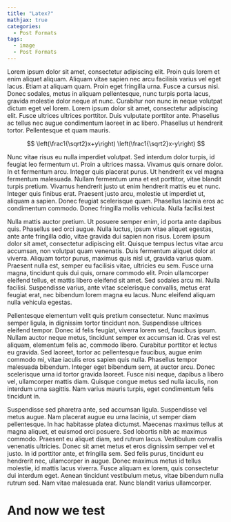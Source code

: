 ```yaml
---
title: "Latex?"
mathjax: true
categories:
  - Post Formats
tags:
  - image
  - Post Formats
---
```


Lorem ipsum dolor sit amet, consectetur adipiscing elit. Proin quis lorem et enim aliquet aliquam. Aliquam vitae sapien nec arcu facilisis varius vel eget lacus. Etiam at aliquam quam. Proin eget fringilla urna. Fusce a cursus nisi. Donec sodales, metus in aliquam pellentesque, nunc turpis porta lacus, gravida molestie dolor neque at nunc. Curabitur non nunc in neque volutpat dictum eget vel lorem. Lorem ipsum dolor sit amet, consectetur adipiscing elit. Fusce ultrices ultrices porttitor. Duis vulputate porttitor ante. Phasellus ac tellus nec augue condimentum laoreet in ac libero. Phasellus ut hendrerit tortor. Pellentesque et quam mauris.

$$ \left(\frac1{\sqrt2}x+y\right) \left(\frac1{\sqrt2}x-y\right)  $$

Nunc vitae risus eu nulla imperdiet volutpat. Sed interdum dolor turpis, id feugiat leo fermentum ut. Proin a ultrices massa. Vivamus quis ornare dolor. In et fermentum arcu. Integer quis placerat purus. Ut hendrerit ex vel magna fermentum malesuada. Nullam fermentum urna et est porttitor, vitae blandit turpis pretium. Vivamus hendrerit justo ut enim hendrerit mattis eu et nunc. Integer quis finibus erat. Praesent justo arcu, molestie ut imperdiet ut, aliquam a sapien. Donec feugiat scelerisque quam. Phasellus lacinia eros ac condimentum commodo. Donec fringilla mollis vehicula. Nulla facilisi.test

<div id='graph'></div>

Nulla mattis auctor pretium. Ut posuere semper enim, id porta ante dapibus quis. Phasellus sed orci augue. Nulla luctus, ipsum vitae aliquet egestas, ante ante fringilla odio, vitae gravida dui sapien non risus. Lorem ipsum dolor sit amet, consectetur adipiscing elit. Quisque tempus lectus vitae arcu accumsan, non volutpat quam venenatis. Duis fermentum aliquet dolor at viverra. Aliquam tortor purus, maximus quis nisl ut, gravida varius quam. Praesent nulla est, semper eu facilisis vitae, ultricies eu sem. Fusce urna magna, tincidunt quis dui quis, ornare commodo elit. Proin ullamcorper eleifend tellus, et mattis libero eleifend sit amet. Sed sodales arcu mi. Nulla facilisi. Suspendisse varius, ante vitae scelerisque convallis, metus erat feugiat erat, nec bibendum lorem magna eu lacus. Nunc eleifend aliquam nulla vehicula egestas.

Pellentesque elementum velit quis pretium consectetur. Nunc maximus semper ligula, in dignissim tortor tincidunt non. Suspendisse ultrices eleifend tempor. Donec id felis feugiat, viverra lorem sed, faucibus ipsum. Nullam auctor neque metus, tincidunt semper ex accumsan id. Cras vel est aliquam, elementum felis ac, commodo libero. Curabitur porttitor et lectus eu gravida. Sed laoreet, tortor ac pellentesque faucibus, augue enim commodo mi, vitae iaculis eros sapien quis nulla. Phasellus tempor malesuada bibendum. Integer eget bibendum sem, at auctor arcu. Donec scelerisque urna id tortor gravida laoreet. Fusce nisi neque, dapibus a libero vel, ullamcorper mattis diam. Quisque congue metus sed nulla iaculis, non interdum urna sagittis. Nam varius mauris turpis, eget condimentum felis tincidunt in.

Suspendisse sed pharetra ante, sed accumsan ligula. Suspendisse vel metus augue. Nam placerat augue eu urna lacinia, ut semper diam pellentesque. In hac habitasse platea dictumst. Maecenas maximus tellus at magna aliquet, et euismod orci posuere. Sed lobortis nibh ac maximus commodo. Praesent eu aliquet diam, sed rutrum lacus. Vestibulum convallis venenatis ultricies. Donec sit amet metus et eros dignissim semper vel et justo. In id porttitor ante, et fringilla sem. Sed felis purus, tincidunt eu hendrerit nec, ullamcorper in augue. Donec maximus metus id tellus molestie, id mattis lacus viverra. Fusce aliquam ex lorem, quis consectetur dui interdum eget. Aenean tincidunt vestibulum metus, vitae bibendum nulla rutrum sed. Nam vitae malesuada erat. Nunc blandit varius ullamcorper.

# And now we test

<div id="box"></div>

<script src="https://cdn.plot.ly/plotly-latest.min.js"></script>
<script>

var n = 100;
var x = [], y = [], z = [];
var dt = 0.025;

for (i = 0; i < n; i++) {
  x[i] = Math.random() * 2 - 1;
  y[i] = Math.random() * 2 - 1;
  z[i] = 30 + Math.random() * 10;
}

Plotly.plot('graph', [{
  x: x,
  y: z,
  mode: 'markers',
  marker: { color: y }
}], {
  xaxis: {range: [-40, 40]},
  yaxis: {range: [0, 50]}
})

function compute () {
  var s = 10, b = 8/3, r = 28;
  var dx, dy, dz;
  var xh, yh, zh;
  for (var i = 0; i < n; i++) {
    dx = s * (y[i] - x[i]);
    dy = x[i] * (r - z[i]) - y[i];
    dz = x[i] * y[i] - b * z[i];

    xh = x[i] + dx * dt * 0.5;
    yh = y[i] + dy * dt * 0.5;
    zh = z[i] + dz * dt * 0.5;

    dx = s * (yh - xh);
    dy = xh * (r - zh) - yh;
    dz = xh * yh - b * zh;

    x[i] += dx * dt;
    y[i] += dy * dt;
    z[i] += dz * dt;
  }
}

function update () {
  compute();

  Plotly.animate('graph', {
    data: [{x: x, y: z}]
  }, {
    transition: {
      duration: 0,
    },
    frame: {
      duration: 0,
      redraw: false,
    }
  });

  requestAnimationFrame(update);
}

requestAnimationFrame(update);

</script>

<style>
#box {
    width:700px;
    height:500px;
    margin: 0 4em 1em 0;
    float: left;
}
  .JXGtext {
    background-color:transparent;
    font-family: Arial, Helvetica, Geneva;
    font-size:11px;
    padding:0px;
    margin:0px;
  }
</style>
<script src="https://jsxgraph.uni-bayreuth.de/distrib/jsxgraphcore.js"></script>
<script>
JXG.Options.axis.ticks.majorHeight = 40; // removes larger grid
JXG.Options.axis.ticks.drawLabels = false;
JXG.Options.axis.ticks.insertTicks = false;
JXG.Options.axis.lastArrow = false;
var b = JXG.JSXGraph.initBoard('box', {boundingbox: [-0.2, 1.1, 1.1, -0.2], axis: true,showNavigation:false,showCopyright:false});

    u = b.createElement('slider', [
        [0.0, -0.05],
        [1.0, -0.05],
        [0, 0, 1]
    ], {
        name: '&epsilon;',
        strokeColor: 'black',
        fillColor: 'black'
    });
    ut = b.createElement('text', [0.5, -0.1, "Tax"], {
        fixed: true
    });




//The value of s is"+s.Value().toFixed(2)

//var checkbox = b.create('checkbox', [0.25, 0.5, 'Change Y'], {});

    var chk = b.create('text', [0.01,-0.1,
            '<input type="checkbox" id="showU" onchange="toggleUpper()" unchecked/>  Welfare benefit<br/>'
                               ],{strokeColor:'#1f78b4'});

    var upperVisible = true;
    var toggleUpper = function() {
            upperVisible = !upperVisible;
        if (upperVisible==true) {
            h.setProperty({fillOpacity:0.5});
            h.setProperty({strokeColor:false});
        }
        else
        {
            h.setProperty({fillOpacity:1});
            h.setProperty({strokeColor:true});
        }
        };

var q=2
var col1='silver'
var col2='grey'
var polygonColor='#1f78b4'
var helperColor=false//'#888888'//false
var helperLabel=false
var slideFactor=1.5
var taxRevCol='#ff7f00'
var prodSurCol='#6a3d9a'
var conSurCol='#b2df8a'
var welfOpac=0.5




var p1 = b.create('point',[0,1],{size:1,strokeColor:col1,fillColor:col1,withLabel:false});
var p2 = b.create('point',[1,0],{size:1,strokeColor:col1,fillColor:col1,withLabel:false});
var p3 = b.create('point',[1,1],{size:1,strokeColor:col1,fillColor:col1,withLabel:false});
var p4 = b.create('point',[0,0.3],{size:1,strokeColor:col1,fillColor:col1,withLabel:false});
var q1 = b.create('point',[0.6,0.3],{size:5,fillColor:'red', name:'Demand', labelColor:col2,face:'+',label:{strokeColor:'red'}});
var q2 = b.create('point',[0.6,0.6],{size:5,fillColor:'blue',strokeColor:'blue', name:'Supply',face:'+',label:{strokeColor:'blue'}});

var p4TS = b.create('point',[function(){ return (p4.X());},function(){ return (p4.Y()*(1+slideFactor*u.Value()));}],{size:0,strokeColor:col1,fillColor:col1,withLabel:false});
var p3TS = b.create('point',[function(){ return (p3.X());},function(){ return (p3.Y()*(1+slideFactor*u.Value()));}],{size:0,strokeColor:col1,fillColor:col1,withLabel:false});
var q2TS = b.create('point',[function(){ return (q2.X());},function(){ return (q2.Y()*(1+slideFactor*u.Value()));}],{size:0,strokeColor:col1,fillColor:col1,withLabel:false});


var Demand = b.create('curve', JXG.Math.Numerics.bezier([p1,q1,q1,p2]),{strokecolor:'red', strokeWidth:3});
var Supply = b.create('curve', JXG.Math.Numerics.bezier([p3,q2,q2,p4]),{strokecolor:'blue', strokeWidth:3});
var SupplyTS = b.create('curve', JXG.Math.Numerics.bezier([p3TS,q2TS,q2TS,p4TS]),{strokecolor:'blue', strokeWidth:2, dash:2});


var SD = b.create('intersection', [Supply, Demand, 0],{size:3,strokeColor:false,fillColor:helperColor,withLabel:helperLabel,name:'SD'});
var SD0 = b.create('point',[function(){ return (SD.X());},0],{name:'Q_{no tax}',size:3,withLabel:false});
var SDY = b.create('point',[0,function(){ return (SD.Y());}],{size:3,strokeColor:false,fillColor:helperColor,withLabel:helperLabel,name:'SDY'});
var SD0S=b.create('segment',[SD,SDY],{strokeColor:helperColor,dash:2})

var SDTS = b.create('intersection', [SupplyTS, Demand, 0],{size:3,strokeColor:false,fillColor:helperColor,withLabel:helperLabel,name:'SDTS'});
var SDTS0=b.create('point',[function(){ return (SDTS.X());},0],{size:3,strokeColor:false,fillColor:helperColor,withLabel:true,name:'q_{produced}'});
var QstarLine=b.create('segment',[SDTS,SDTS0],{strokeColor:helperColor,dash:2})
var pProd=b.create('intersection',[QstarLine,Supply],{size:3,strokeColor:false,fillColor:helperColor,withLabel:helperLabel,name:'pProd'});
var pProd0=b.create('point',[0,function(){ return (pProd.Y());}],{size:3,strokeColor:false,fillColor:helperColor,withLabel:helperLabel,name:'pProd0'});
var pProdS=b.create('segment',[pProd,pProd0],{strokeColor:helperColor,dash:2})

var XYZ=b.create('intersection',[SD0S,QstarLine],{size:3,strokeColor:false,fillColor:helperColor,withLabel:helperLabel,name:'XYZ'});

var Pstar=b.create('point',[0,function(){ return (SDTS.Y());}],{size:3,strokeColor:false,fillColor:helperColor,withLabel:true,name:'P_{consumer}'});
var PstarLine=b.create('segment',[Pstar,SDTS],{strokeColor:helperColor,dash:2})

var helpLine=b.create('line',[SD,SD0],{strokeColor:helperColor,dash:2})
var SDTSh = b.create('intersection', [SupplyTS, helpLine, 0],{size:3,strokeColor:false,fillColor:helperColor,withLabel:helperLabel,name:'SDTSh'});
var Int2 = b.create('intersection', [SupplyTS, SD0S, 0],{size:3,strokeColor:false,fillColor:helperColor,withLabel:helperLabel,name:'Int2'});


var h = b.create('polygon', [SD, SDTS, SDTSh,SD],{name:'h',size:3,fillcolor:polygonColor, strokeColor:false,withLabel:helperLabel, fillOpacity:0.5});
var d = b.create('polygon', [SD, XYZ, SDTS,SD],{name:'d',size:3,fillcolor:polygonColor, strokeColor:false,withLabel:helperLabel, fillOpacity:0.5});
var e = b.create('polygon', [SD, XYZ, pProd],{name:'e',size:3,fillcolor:polygonColor, strokeColor:false,withLabel:helperLabel, fillOpacity:0.5});
var conSur = b.create('polygon', [SDTS, Pstar, p1],{name:'conSur',size:3,fillcolor:conSurCol, strokeColor:false,withLabel:helperLabel, fillOpacity:0.5});

var taxRev = b.create('polygon', [pProd, SDTS, Pstar,pProd0],{name:'TaxRev',size:3,fillcolor:taxRevCol, strokeColor:false,withLabel:helperLabel, fillOpacity:0.5});

var prodSur = b.create('polygon', [pProd, p4, pProd0],{name:'prodSur',size:3,fillcolor:prodSurCol, strokeColor:false,withLabel:helperLabel, fillOpacity:0.5});

    taxT = b.createElement('text', [0.05, -0.15, function(){return (h.Area()*100).toFixed(2);}], {
        fixed: true
    });
</script>
